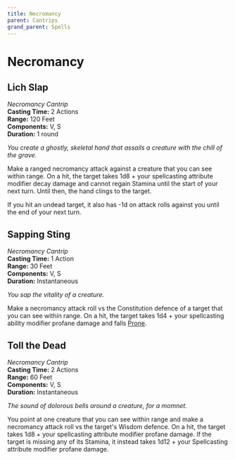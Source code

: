 ```yaml
---
title: Necromancy
parent: Cantrips
grand_parent: Spells
---
```


# Necromancy

## Lich Slap
*Necromancy Cantrip*<br>
**Casting Time:** 2 Actions<br>
**Range:** 120 Feet<br>
**Components:** V, S<br>
**Duration:** 1 round

*You create a ghostly, skeletal hand that assails a creature with the chill of the grave.*

Make a ranged necromancy attack against a creature that you can see within range. On a hit, the target takes 1d8 + your spellcasting attribute modifier decay damage and cannot regain Stamina until the start of your next turn. Until then, the hand clings to the target.

If you hit an undead target, it also has -1d on attack rolls against you until the end of your next turn.

## Sapping Sting
*Necromancy Cantrip*<br>
**Casting Time:** 1 Action<br>
**Range:** 30 Feet<br>
**Components:** V, S<br>
**Duration:** Instantaneous

*You sap the vitality of a creature.*

Make a necromancy attack roll vs the Constitution defence of a target that you can see within range. On a hit, the target takes 1d4 + your spellcasting ability modifier profane damage and falls [Prone](https://stormchaserroleplaying.com/stormchaserRPG/Conditions/Prone/).

## Toll the Dead
*Necromancy Cantrip*<br>
**Casting Time:** 2 Actions<br>
**Range:** 60 Feet<br>
**Components:** V, S<br>
**Duration:** Instantaneous

*The sound of dolorous bells around a creature, for a momnet.*

You point at one creature that you can see within range and make a necromancy attack roll vs the target's Wisdom defence. On a hit, the target takes 1d8 + your spellcasting attribute modifier profane damage. If the target is missing any of its Stamina, it instead takes 1d12 + your Spellcasting attribute modifier profane damage.
